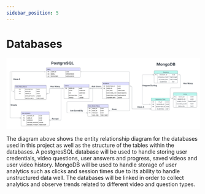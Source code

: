 ```yaml
---
sidebar_position: 5
---
```


# Databases

![Alt Text](documentation/static/img/Database_ERD_Diagram.png)

The diagram above shows the entity relationship diagram for the databases used in this project as well as the structure of the tables within the databases. A postgresSQL database will be used to handle storing user credentials, video questions, user answers and progress, saved videos and user video history. MongoDB will be used to handle storage of user analytics such as clicks and session times due to its ability to handle unstructured data well. The databases will be linked in order to collect analytics and observe trends related to different video and question types.